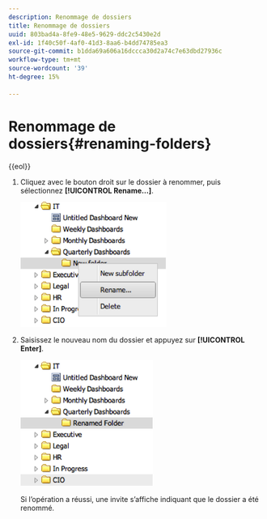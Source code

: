```yaml
---
description: Renommage de dossiers
title: Renommage de dossiers
uuid: 803bad4a-8fe9-48e5-9629-ddc2c5430e2d
exl-id: 1f40c50f-4af0-41d3-8aa6-b4dd74785ea3
source-git-commit: b1dda69a606a16dccca30d2a74c7e63dbd27936c
workflow-type: tm+mt
source-wordcount: '39'
ht-degree: 15%

---
```


# Renommage de dossiers{#renaming-folders}

{{eol}}

1. Cliquez avec le bouton droit sur le dossier à renommer, puis sélectionnez **[!UICONTROL Rename…]**.

   ![](assets/rename.png)

1. Saisissez le nouveau nom du dossier et appuyez sur **[!UICONTROL Enter]**.

   ![](assets/renamed_folder.png)

   Si l’opération a réussi, une invite s’affiche indiquant que le dossier a été renommé.
